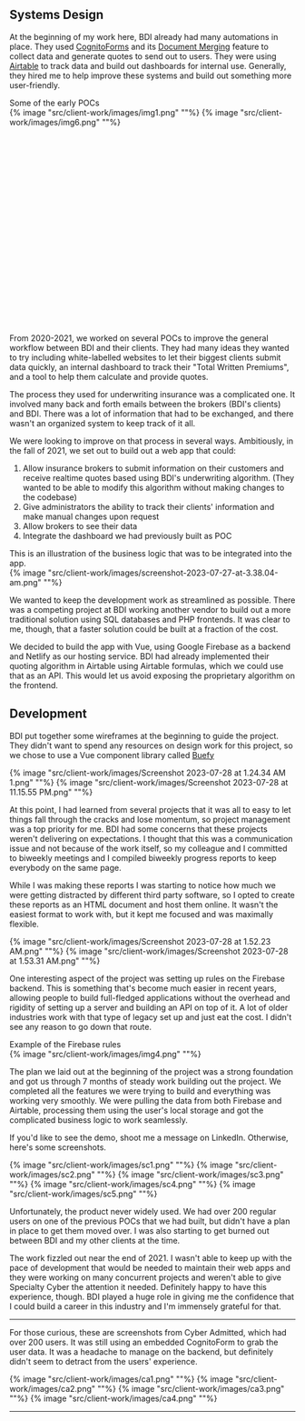 ## Systems Design

At the beginning of my work here, BDI already had many automations in place. They used [CognitoForms](https://www.cognitoforms.com/) and its [Document Merging](https://www.cognitoforms.com/support/5/document-merging) feature to collect data and generate quotes to send out to users. They were using [Airtable](https://www.airtable.com/) to track data and build out dashboards for internal use. Generally, they hired me to help improve these systems and build out something more user-friendly.

<div class="image_group" style="height: 400px; overflow:hidden;">
<figcaption>Some of the early POCs</figcaption>
{% image "src/client-work/images/img1.png"  ""%}
{% image "src/client-work/images/img6.png"  ""%}
</div>

From 2020-2021, we worked on several POCs to improve the general workflow between BDI and their clients. They had many ideas they wanted to try including white-labelled websites to let their biggest clients submit data quickly, an internal dashboard to track their "Total Written Premiums", and a tool to help them calculate and provide quotes.

The process they used for underwriting insurance was a complicated one. It involved many back and forth emails between the brokers (BDI's clients) and BDI. There was a lot of information that had to be exchanged, and there wasn't an organized system to keep track of it all. 

We were looking to improve on that process in several ways.  Ambitiously, in the fall of 2021, we set out to build out a web app that could:
1) Allow insurance brokers to submit information on their customers and receive realtime quotes based using BDI's underwriting algorithm. (They wanted to be able to modify this algorithm without making changes to the codebase)
2) Give administrators the ability to track their clients' information and make manual changes upon request
3) Allow brokers to see their data
4) Integrate the dashboard we had previously built as POC

<figcaption>
This is an illustration of the business logic that was to be integrated into the app.
</figcaption>
<div style="max-width: 900px">
{% image "src/client-work/images/screenshot-2023-07-27-at-3.38.04-am.png"  ""%}
</div>

We wanted to keep the development work as streamlined as possible. There was a competing project at BDI working another vendor to build out a more traditional solution using SQL databases and PHP frontends. It was clear to me, though, that a faster solution could be built at a fraction of the cost.

We decided to build the app with Vue, using Google Firebase as a backend and Netlify as our hosting service. BDI had already implemented their quoting algorithm in Airtable using Airtable formulas, which we could use that as an API. This would let us avoid exposing the proprietary algorithm on the frontend. 

## Development

BDI put together some wireframes at the beginning to guide the project. They didn't want to spend any resources on design work for this project, so we chose to use a Vue component library called [Buefy](https://buefy.org/)

<div class="image_group" style="max-height:600px; overflow:hidden;">
{% image "src/client-work/images/Screenshot 2023-07-28 at 1.24.34 AM 1.png"  ""%}
{% image "src/client-work/images/Screenshot 2023-07-28 at 11.15.55 PM.png"  ""%}
</div>

At this point, I had learned from several projects that it was all to easy to let things fall through the cracks and lose momentum, so project management was a top priority for me. BDI had some concerns that these projects weren't delivering on expectations. I thought that this was a communication issue and not because of the work itself, so my colleague and I committed to biweekly meetings and I compiled biweekly progress reports to keep everybody on the same page.

While I was making these reports I was starting to notice how much we were getting distracted by different third party software, so I opted to create these reports as an HTML document and host them online. It wasn't the easiest format to work with, but it kept me focused and was maximally flexible.

<div class="image_group">
{% image "src/client-work/images/Screenshot 2023-07-28 at 1.52.23 AM.png"  ""%}
{% image "src/client-work/images/Screenshot 2023-07-28 at 1.53.31 AM.png"  ""%}
</div>


One interesting aspect of the project was setting up rules on the Firebase backend. This is something that's become much easier in recent years, allowing people to build full-fledged applications without the overhead and rigidity of setting up a server and building an API on top of it. A lot of older industries work with that type of legacy set up and just eat the cost. I didn't see any reason to go down that route.

<div style="max-width:800px">
<figcaption>Example of the Firebase rules</figcaption>
{% image "src/client-work/images/img4.png"  ""%}
</div>

The plan we laid out at the beginning of the project was a strong foundation and got us through 7 months of steady work building out the project. We completed all the features we were trying to build and everything was working very smoothly. We were pulling the data from both Firebase and Airtable, processing them using the user's local storage and got the complicated business logic to work seamlessly.

If you'd like to see the demo, shoot me a message on LinkedIn. Otherwise, here's some screenshots.

<div class="image_group scroll">
{% image "src/client-work/images/sc1.png"  ""%}
{% image "src/client-work/images/sc2.png"  ""%}
{% image "src/client-work/images/sc3.png"  ""%}
{% image "src/client-work/images/sc4.png"  ""%}
{% image "src/client-work/images/sc5.png"  ""%}
</div>

Unfortunately, the product never widely used. We had over 200 regular users on one of the previous POCs that we had built, but didn't have a plan in place to get them moved over. I was also starting to get burned out between BDI and my other clients at the time.

The work fizzled out near the end of 2021. I wasn't able to keep up with the pace of development that would be needed to maintain their web apps and they were working on many concurrent projects and weren't able to give Specialty Cyber the attention it needed. Definitely happy to have this experience, though. BDI played a huge role in giving me the confidence that I could build a career in this industry and I'm immensely grateful for that. 

---

For those curious, these are screenshots from Cyber Admitted, which  had over 200 users. It was still using an embedded CognitoForm to grab the user data. It was a headache to manage on the backend, but definitely didn't seem to detract from the users' experience.

<div class="image_group" style="max-height:800px;">
{% image "src/client-work/images/ca1.png"  ""%}
{% image "src/client-work/images/ca2.png"  ""%}
{% image "src/client-work/images/ca3.png"  ""%}
{% image "src/client-work/images/ca4.png"  ""%}
</div>

---
